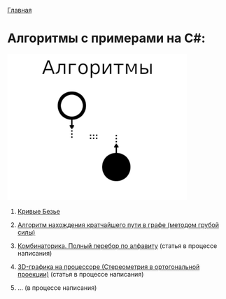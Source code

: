 [Главная](https://dmitriysidyakin.github.io/CSharp-Tutorials/)

# Алгоритмы с примерами на C#:

![Статьи про Алгоритмы на C#](img/algorithms_logo_csharp_ds.png)
1. [Кривые Безье](articles/0001-Bezier-curves/README.md)
2. [Алгоритм нахождения кратчайшего пути в графе (методом грубой силы)](articles/0002-Graphs/README.md)
3. [Комбинаторика. Полный перебор по алфавиту](articles/0003-Brute-force-sample/README.md) (статья в процессе написания)
4. [3D-графика на процессоре (Стереометрия в ортогональной проекции)](articles/0004-3D-on-CPU/README.md) (статья в процессе написания)

5. ... (в процессе написания)